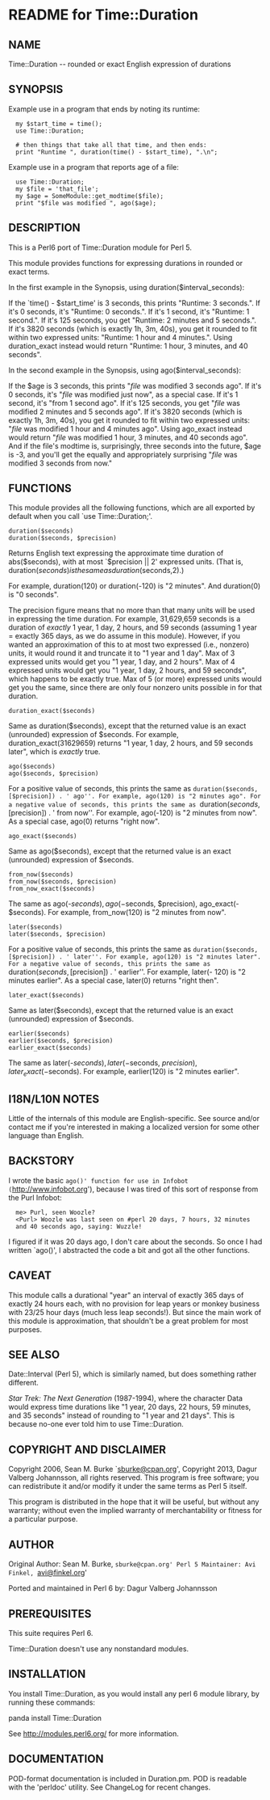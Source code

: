 README for Time::Duration
=========================

NAME
----
Time::Duration -- rounded or exact English expression of durations

SYNOPSIS
--------
Example use in a program that ends by noting its runtime:

      my $start_time = time();
      use Time::Duration;
      
      # then things that take all that time, and then ends:
      print "Runtime ", duration(time() - $start_time), ".\n";

Example use in a program that reports age of a file:

      use Time::Duration;
      my $file = 'that_file';
      my $age = SomeModule::get_modtime($file);
      print "$file was modified ", ago($age);

DESCRIPTION
-----------
This is a Perl6 port of Time::Duration module for Perl 5.

This module provides functions for expressing durations in rounded
or exact terms.

In the first example in the Synopsis, using
    duration($interval_seconds):

If the `time() - $start_time' is 3 seconds, this prints "Runtime:
3 seconds.". If it's 0 seconds, it's "Runtime: 0 seconds.". If
it's 1 second, it's "Runtime: 1 second.". If it's 125 seconds, you
get "Runtime: 2 minutes and 5 seconds.". If it's 3820 seconds
(which is exactly 1h, 3m, 40s), you get it rounded to fit within
two expressed units: "Runtime: 1 hour and 4 minutes.". Using
duration_exact instead would return "Runtime: 1 hour, 3 minutes,
and 40 seconds".

In the second example in the Synopsis, using
    ago($interval_seconds):

If the $age is 3 seconds, this prints "*file* was modified 3
seconds ago".  If it's 0 seconds, it's "*file* was modified just
now", as a special case.  If it's 1 second, it's "from 1 second
ago". If it's 125 seconds, you get "*file* was modified 2 minutes
and 5 seconds ago". If it's 3820 seconds (which is exactly 1h, 3m,
40s), you get it rounded to fit within two expressed units:
"*file* was modified 1 hour and 4 minutes ago". Using ago_exact
instead would return "*file* was modified 1 hour, 3 minutes, and
40 seconds ago". And if the file's modtime is, surprisingly, three
seconds into the future, $age is -3, and you'll get the equally
and appropriately surprising "*file* was modified 3 seconds from
now."

FUNCTIONS
---------
This module provides all the following functions, which are all
exported by default when you call `use Time::Duration;'.

    duration($seconds)
    duration($seconds, $precision)
Returns English text expressing the approximate time duration
of abs($seconds), with at most `$precision || 2' expressed
units. (That is, duration($seconds) is the same as
duration($seconds,2).)

For example, duration(120) or duration(-120) is "2
minutes". And duration(0) is "0 seconds".

The precision figure means that no more than that many units
will be used in expressing the time duration. For example,
31,629,659 seconds is a duration of *exactly* 1 year, 1 day, 2
hours, and 59 seconds (assuming 1 year = exactly 365 days, as
we do assume in this module). However, if you wanted an
approximation of this to at most two expressed (i.e., nonzero)
units, it would round it and truncate it to "1 year and 1
day".  Max of 3 expressed units would get you "1 year, 1 day,
and 2 hours". Max of 4 expressed units would get you "1 year,
1 day, 2 hours, and 59 seconds", which happens to be exactly
true. Max of 5 (or more) expressed units would get you the
same, since there are only four nonzero units possible in for
that duration.

    duration_exact($seconds)
Same as duration($seconds), except that the returned value is
an exact (unrounded) expression of $seconds. For example,
duration_exact(31629659) returns "1 year, 1 day, 2 hours, and
59 seconds later", which is *exactly* true.

    ago($seconds)
    ago($seconds, $precision)
For a positive value of seconds, this prints the same as
`duration($seconds, [$precision]) . ' ago''. For example,
ago(120) is "2 minutes ago". For a negative value of seconds,
this prints the same as `duration($seconds, [$precision]) . '
from now''. For example, ago(-120) is "2 minutes from now". As
a special case, ago(0) returns "right now".

    ago_exact($seconds)
Same as ago($seconds), except that the returned value is an
exact (unrounded) expression of $seconds.

    from_now($seconds)
    from_now($seconds, $precision)
    from_now_exact($seconds)
The same as ago(-$seconds), ago(-$seconds, $precision),
ago_exact(- $seconds). For example, from_now(120) is "2
minutes from now".

    later($seconds)
    later($seconds, $precision)
For a positive value of seconds, this prints the same as
`duration($seconds, [$precision]) . ' later''. For example,
ago(120) is "2 minutes later". For a negative value of
seconds, this prints the same as `duration($seconds,
[$precision]) . ' earlier''. For example, later(- 120) is "2
minutes earlier". As a special case, later(0) returns "right
then".

    later_exact($seconds)
Same as later($seconds), except that the returned value is an
exact (unrounded) expression of $seconds.

    earlier($seconds)
    earlier($seconds, $precision)
    earlier_exact($seconds)
The same as later(-$seconds), later(-$seconds, $precision),
later_exact(-$seconds). For example, earlier(120) is "2
minutes earlier".

I18N/L10N NOTES
---------------
Little of the internals of this module are English-specific. See
source and/or contact me if you're interested in making a
localized version for some other language than English.

BACKSTORY
---------
I wrote the basic `ago()' function for use in Infobot
(`http://www.infobot.org'), because I was tired of this sort of
response from the Purl Infobot:

      me> Purl, seen Woozle?
      <Purl> Woozle was last seen on #perl 20 days, 7 hours, 32 minutes
      and 40 seconds ago, saying: Wuzzle!

I figured if it was 20 days ago, I don't care about the
seconds. So once I had written `ago()', I abstracted the code a
bit and got all the other functions.

CAVEAT
------
This module calls a durational "year" an interval of exactly 365
days of exactly 24 hours each, with no provision for leap years or
monkey business with 23/25 hour days (much less leap
seconds!). But since the main work of this module is
approximation, that shouldn't be a great problem for most
purposes.

SEE ALSO
--------
Date::Interval (Perl 5), which is similarly named, but does something
rather different.

*Star Trek: The Next Generation* (1987-1994), where the character
Data would express time durations like "1 year, 20 days, 22 hours,
59 minutes, and 35 seconds" instead of rounding to "1 year and 21
days". This is because no-one ever told him to use Time::Duration.

COPYRIGHT AND DISCLAIMER
------------------------
Copyright 2006, Sean M. Burke `sburke@cpan.org', 
Copyright 2013, Dagur Valberg Johannsson, 
all rights reserved. This program is free software; you can redistribute it
and/or modify it under the same terms as Perl 5 itself.

This program is distributed in the hope that it will be useful,
but without any warranty; without even the implied warranty of
merchantability or fitness for a particular purpose.

AUTHOR
------
Original Author: Sean M. Burke, `sburke@cpan.org'
Perl 5 Maintainer: Avi Finkel, `avi@finkel.org'

Ported and maintained in Perl 6 by: Dagur Valberg Johannsson



PREREQUISITES
-------------

This suite requires Perl 6.

Time::Duration doesn't use any nonstandard modules.


INSTALLATION
------------
You install Time::Duration, as you would install any perl 6 module
library, by running these commands:

   panda install Time::Duration

See http://modules.perl6.org/ for more information.


DOCUMENTATION
-------------
POD-format documentation is included in Duration.pm.  POD is readable
with the 'perldoc' utility.  See ChangeLog for recent changes.

